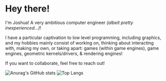 # Hey there! 

I'm Joshua! A very ambitious computer engineer *(albeit pretty inexperienced...)*! 

I have a particular captivation to low level programming, including graphics, and my hobbies mainly consist of working on, thinking about interacting with, making my own, or taking apart: games (within game engines), game engines, geometric kernels/drivers, & rendering engines!

If you want to collaborate, feel free to reach out!



![Anurag's GitHub stats](https://github-readme-stats.vercel.app/api?username=Pyritium&show_icons=true&theme=tokyonight)
![Top Langs](https://github-readme-stats.vercel.app/api/top-langs/?username=Pyritium&layout=compact&theme=tokyonight&hide=objective-c,c&langs_count=8)
